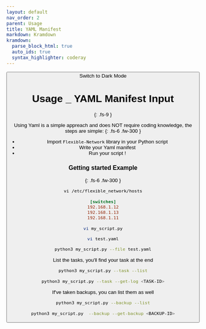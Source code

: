 ```yaml
---
layout: default
nav_order: 2
parent: Usage
title: YAML Manifest
markdown: Kramdown
kramdown:
  parse_block_html: true
  auto_ids: true
  syntax_highlighter: coderay
---
```


<button class="btn js-toggle-dark-mode">Switch to Dark Mode

<script>
const toggleDarkMode = document.querySelector('.js-toggle-dark-mode');

jtd.addEvent(toggleDarkMode, 'click', function(){
  if (jtd.getTheme() === 'dark') {
    jtd.setTheme('light');
    toggleDarkMode.textContent = 'Switch to Dark Mode';
  } else {
    jtd.setTheme('dark');
    toggleDarkMode.textContent = 'Switch to Light Mode';
  }
});
</script>

<link rel="stylesheet" href="{{ site.baseurl }}/css/custom.css">

# Usage _ YAML Manifest Input
{: .fs-9 }


Using Yaml is a simple appreach and does NOT require coding knowledge, the steps are simple:
{: .fs-6 .fw-300 }

- Import `Flexible-Network` library in your Python script
- Write your Yaml manifest
- Run your script !


### Getting started Example
{: .fs-6 .fw-300 }


```
vi /etc/flexible_network/hosts
```
```ini
[switches]
192.168.1.12
192.168.1.13
192.168.1.11
```

```bash
vi my_script.py
```

<script src="https://gist.github.com/eslam-gomaa/0294b7c1a8d624341e7842732e1941e3.js"></script>


```bash
vi test.yaml
```

<script src="https://gist.github.com/eslam-gomaa/10b729e7ce499f2cbebd4c688529b812.js"></script>


```bash
python3 my_script.py --file test.yaml
```


List the tasks, you'll find your task at the end

```bash
python3 my_script.py --task --list

python3 my_script.py --task --get-log <TASK-ID>
```


If've taken backups, you can list them as well

```bash
python3 my_script.py --backup --list

python3 my_script.py  --backup --get-backup <BACKUP-ID>
```
